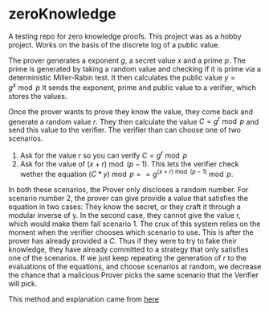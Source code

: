 # zeroKnowledge
A testing repo for zero knowledge proofs. This project was as a hobby project.
Works on the basis of the discrete log of a public value.

The prover generates a exponent $g$, a secret value $x$ and a prime $p$.
The prime is generated by taking a random value and checking if it is prime via a deterministic Miller-Rabin test.
It then calculates the public value $y = g^x \bmod p$
It sends the exponent, prime and public value to a verifier, which stores the values.

Once the prover wants to prove they know the value, they come back and generate a random value $r$.
They then calculate the value $C = g^r \bmod p$ and send this value to the verifier.
The verifier than can choose one of two scenarios.
  1. Ask for the value $r$ so you can verify $C = g^r \bmod p$
  2. Ask for the value of $(x + r) \bmod (p - 1)$. This lets the verifier check wether the equation $(C * y) \bmod p == g^{(x + r) \bmod (p - 1)} \bmod p$.

In both these scenarios, the Prover only discloses a random number.
For scenario number 2, the prover can give provide a value that satisfies the equation in two cases: They know the secret, or they craft it through a modular inverse of y. In the second case, they cannot give the value r, which would make them fail scenario 1.
The crux of this system relies on the moment when the verifier chooses which scenario to use. This is after the prover has already provided a $C$. Thus if they were to try to fake their knowledge, they have already committed to a strategy that only satisfies one of the scenarios.
If we just keep repeating the generation of $r$ to the evaluations of the equations, and choose scenarios at random, we decrease the chance that a malicious Prover picks the same scenario that the Verifier will pick.

This method and explanation came from [here](https://en.wikipedia.org/wiki/Zero-knowledge_proof#Discrete_log_of_a_given_value)

